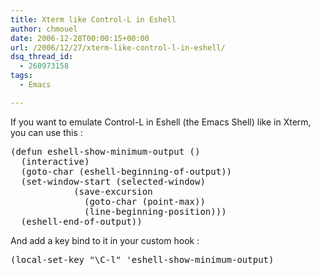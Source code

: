 ```yaml
---
title: Xterm like Control-L in Eshell
author: chmouel
date: 2006-12-28T00:00:15+00:00
url: /2006/12/27/xterm-like-control-l-in-eshell/
dsq_thread_id:
  - 260973158
tags:
  - Emacs

---
```

If you want to emulate Control-L in Eshell (the Emacs Shell) like in Xterm, you can use this :</p> 

<pre lang="lisp">(defun eshell-show-minimum-output ()
  (interactive)
  (goto-char (eshell-beginning-of-output))
  (set-window-start (selected-window)
		    (save-excursion
		      (goto-char (point-max))
		      (line-beginning-position)))
  (eshell-end-of-output))
</pre>

And add a key bind to it in your custom hook :

<pre lang="lisp">(local-set-key "\C-l" 'eshell-show-minimum-output)</p>

<p>
  </pre>
</p>